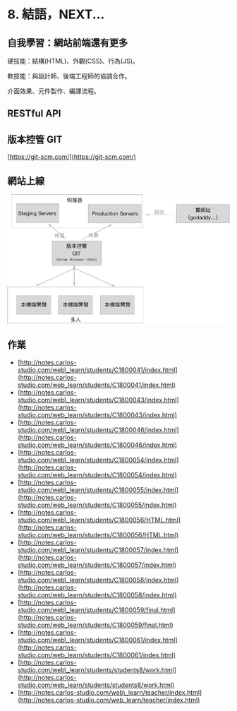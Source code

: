 # 8. 結語，NEXT...

## 自我學習：網站前端還有更多

硬技能：結構\(HTML\)、外觀\(CSS\)、行為\(JS\)。

軟技能：與設計師、後端工程師的協調合作。

介面效果、元件製作、編譯流程。

## RESTful API

## 版本控管 GIT

[https://git-scm.com/](https://git-scm.com/)

## 網站上線

![](/assets/web_process.png)

## 作業

* [http://notes.carlos-studio.com/web\_learn/students/C1800041/index.html](http://notes.carlos-studio.com/web_learn/students/C1800041/index.html)
* [http://notes.carlos-studio.com/web\_learn/students/C1800043/index.html](http://notes.carlos-studio.com/web_learn/students/C1800043/index.html)
* [http://notes.carlos-studio.com/web\_learn/students/C1800046/index.html](http://notes.carlos-studio.com/web_learn/students/C1800046/index.html)
* [http://notes.carlos-studio.com/web\_learn/students/C1800054/index.html](http://notes.carlos-studio.com/web_learn/students/C1800054/index.html)
* [http://notes.carlos-studio.com/web\_learn/students/C1800055/index.html](http://notes.carlos-studio.com/web_learn/students/C1800055/index.html)
* [http://notes.carlos-studio.com/web\_learn/students/C1800056/HTML.html](http://notes.carlos-studio.com/web_learn/students/C1800056/HTML.html)
* [http://notes.carlos-studio.com/web\_learn/students/C1800057/index.html](http://notes.carlos-studio.com/web_learn/students/C1800057/index.html)
* [http://notes.carlos-studio.com/web\_learn/students/C1800058/index.html](http://notes.carlos-studio.com/web_learn/students/C1800058/index.html)
* [http://notes.carlos-studio.com/web\_learn/students/C1800059/final.html](http://notes.carlos-studio.com/web_learn/students/C1800059/final.html)
* [http://notes.carlos-studio.com/web\_learn/students/C1800061/index.html](http://notes.carlos-studio.com/web_learn/students/C1800061/index.html)
* [http://notes.carlos-studio.com/web\_learn/students/students8/work.html](http://notes.carlos-studio.com/web_learn/students/students8/work.html)
* [http://notes.carlos-studio.com/web\_learn/teacher/index.html](http://notes.carlos-studio.com/web_learn/teacher/index.html)



